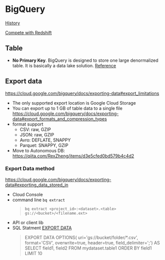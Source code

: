 # BigQuery

[History](https://towardsdatascience.com/bigquery-the-unlikely-birth-of-a-cloud-juggernaut-b5ad476525b7)

[Compete with Redshift](https://aws.amazon.com/cn/blogs/big-data/fact-or-fiction-google-big-query-outperforms-amazon-redshift-as-an-enterprise-data-warehouse/)


## Table
- **No Primary Key**. BigQuery is designed to store one large denormalized table. It is basically a data lake solution. [Reference](https://nl.devoteam.com/expert-view/creating-anonymized-primary-keys-for-google-bigquery/)



## Export data
https://cloud.google.com/bigquery/docs/exporting-data#export_limitations
- The only supported export location is Google Cloud Storage
- You can export up to 1 GB of table data to a single file
https://cloud.google.com/bigquery/docs/exporting-data#export_formats_and_compression_types
- format support
  - CSV:  raw, GZIP
  - JSON: raw, GZIP
  - Avro: DEFLATE, SNAPPY	
  - Parquet:  SNAPPY, GZIP
- Move to Autonomous DB: https://qiita.com/RexZheng/items/d3e5cfed0bd579b4c4d2
### Export Data method
https://cloud.google.com/bigquery/docs/exporting-data#exporting_data_stored_in
- Cloud Console
- command line `bq extract`
  > `bq extract <project_id>:<dataset>.<table> gs://<bucket>/<filename.ext>`
- API or client lib
- SQL Statment [EXPORT DATA](https://cloud.google.com/bigquery/docs/reference/standard-sql/other-statements#export_data_statement)
  > EXPORT DATA OPTIONS(
  uri='gs://bucket/folder/*.csv',
  format='CSV',
  overwrite=true,
  header=true,
  field_delimiter=';') AS
SELECT field1, field2 FROM mydataset.table1 ORDER BY field1 LIMIT 10
  
